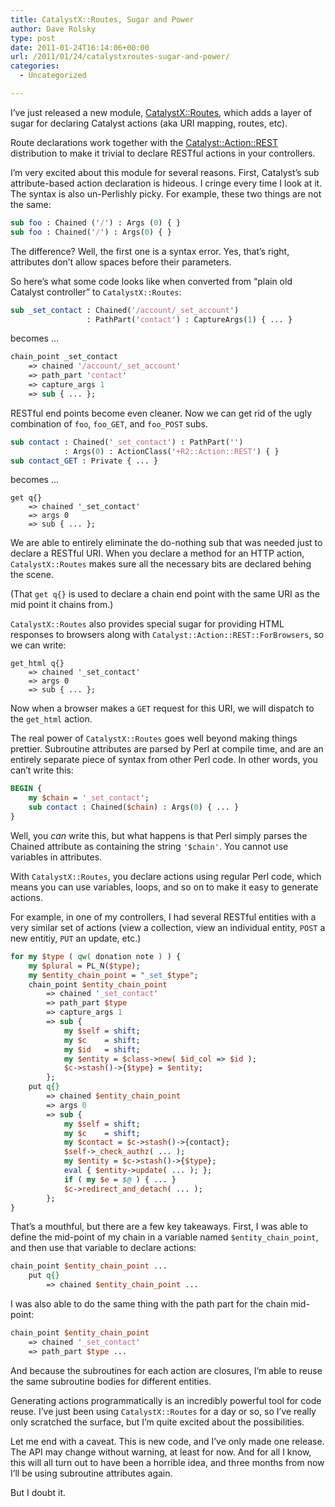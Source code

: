 ```yaml
---
title: CatalystX::Routes, Sugar and Power
author: Dave Rolsky
type: post
date: 2011-01-24T16:14:06+00:00
url: /2011/01/24/catalystxroutes-sugar-and-power/
categories:
  - Uncategorized

---
```

I&#8217;ve just released a new module, [CatalystX::Routes][1], which adds a layer of sugar for declaring Catalyst actions (aka URI mapping, routes, etc).

Route declarations work together with the [Catalyst::Action::REST][2] distribution to make it trivial to declare RESTful actions in your controllers.

I&#8217;m very excited about this module for several reasons. First, Catalyst&#8217;s sub attribute-based action declaration is hideous. I cringe every time I look at it. The syntax is also un-Perlishly picky. For example, these two things are not the same:

```perl
sub foo : Chained ('/') : Args (0) { }
sub foo : Chained('/') : Args(0) { }
```

The difference? Well, the first one is a syntax error. Yes, that&#8217;s right, attributes don&#8217;t allow spaces before their parameters.

So here&#8217;s what some code looks like when converted from &#8220;plain old Catalyst controller&#8221; to `CatalystX::Routes`:

```perl
sub _set_contact : Chained('/account/_set_account')
                 : PathPart('contact') : CaptureArgs(1) { ... }
```

becomes &#8230;

```perl
chain_point _set_contact
    => chained '/account/_set_account'
    => path_part 'contact'
    => capture_args 1
    => sub { ... };
```

RESTful end points become even cleaner. Now we can get rid of the ugly combination of `foo`, `foo_GET`, and `foo_POST` subs.

```perl
sub contact : Chained('_set_contact') : PathPart('')
            : Args(0) : ActionClass('+R2::Action::REST') { }
sub contact_GET : Private { ... }
```

becomes &#8230;

```
get q{}
    => chained '_set_contact'
    => args 0
    => sub { ... };
```

We are able to entirely eliminate the do-nothing sub that was needed just to declare a RESTful URI. When you declare a method for an HTTP action, `CatalystX::Routes` makes sure all the necessary bits are declared behing the scene.

(That `get q{}` is used to declare a chain end point with the same URI as the mid point it chains from.)

`CatalystX::Routes` also provides special sugar for providing HTML responses to browsers along with `Catalyst::Action::REST::ForBrowsers`, so we can write:

```
get_html q{}
    => chained '_set_contact'
    => args 0
    => sub { ... };
```

Now when a browser makes a `GET` request for this URI, we will dispatch to the `get_html` action.

The real power of `CatalystX::Routes` goes well beyond making things prettier. Subroutine attributes are parsed by Perl at compile time, and are an entirely separate piece of syntax from other Perl code. In other words, you can&#8217;t write this:

```perl
BEGIN {
    my $chain = '_set_contact';
    sub contact : Chained($chain) : Args(0) { ... }
}
```

Well, you _can_ write this, but what happens is that Perl simply parses the Chained attribute as containing the string `'$chain'`. You cannot use variables in attributes.

With `CatalystX::Routes`, you declare actions using regular Perl code, which means you can use variables, loops, and so on to make it easy to generate actions.

For example, in one of my controllers, I had several RESTful entities with a very similar set of actions (view a collection, view an individual entity, `POST` a new entitiy, `PUT` an update, etc.)

```perl
for my $type ( qw( donation note ) ) {
    my $plural = PL_N($type);
    my $entity_chain_point = "_set_$type";
    chain_point $entity_chain_point
        => chained '_set_contact'
        => path_part $type
        => capture_args 1
        => sub {
            my $self = shift;
            my $c    = shift;
            my $id   = shift;
            my $entity = $class->new( $id_col => $id );
            $c->stash()->{$type} = $entity;
        };
    put q{}
        => chained $entity_chain_point
        => args 0
        => sub {
            my $self = shift;
            my $c    = shift;
            my $contact = $c->stash()->{contact};
            $self->_check_authz( ... );
            my $entity = $c->stash()->{$type};
            eval { $entity->update( ... ); };
            if ( my $e = $@ ) { ... }
            $c->redirect_and_detach( ... );
        };
}
```
    

That&#8217;s a mouthful, but there are a few key takeaways. First, I was able to define the mid-point of my chain in a variable named `$entity_chain_point`, and then use that variable to declare actions:

```perl
chain_point $entity_chain_point ...
    put q{}
        => chained $entity_chain_point ...
```

I was also able to do the same thing with the path part for the chain mid-point:

```perl
chain_point $entity_chain_point
    => chained '_set_contact'
    => path_part $type ...
```

And because the subroutines for each action are closures, I&#8217;m able to reuse the same subroutine bodies for different entities.

Generating actions programmatically is an incredibly powerful tool for code reuse. I&#8217;ve just been using `CatalystX::Routes` for a day or so, so I&#8217;ve really only scratched the surface, but I&#8217;m quite excited about the possibilities.

Let me end with a caveat. This is new code, and I&#8217;ve only made one release. The API may change without warning, at least for now. And for all I know, this will all turn out to have been a horrible idea, and three months from now I&#8217;ll be using subroutine attributes again.

But I doubt it.

 [1]: http://frepan.org/~drolsky/CatalystX-Routes-0.01/lib/CatalystX/Routes.pm
 [2]: http://search.cpan.org/dist/Catalyst-Action-REST
